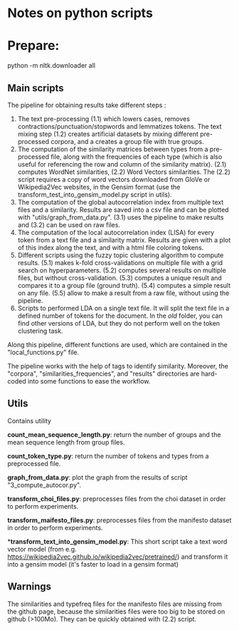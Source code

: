 # Notes on python scripts

# Prepare:

python -m nltk.downloader all

## Main scripts

The pipeline for obtaining results take different steps :

1. The text pre-processing (1.1) which lowers cases, removes contractions/punctuation/stopwords and lemmatizes tokens. 
   The text mixing step (1.2) creates artificial datasets by mixing different pre-processed corpora, and a creates a 
   group file with true groups.
2. The computation of the similarity matrices between types from a pre-processed file, 
   along with the frequencies of each type (which is also useful for referencing the row and column of the 
   similarity matrix). (2.1) computes WordNet similarities, (2.2) Word Vectors similarities. The (2.2) script requires a copy of word vectors downloaded from GloVe or Wikipedia2Vec websites, in the Gensim format (use the transform_test_into_gensim_model.py script in utils).
3. The computation of the global autocorrelation index from multiple text files and a similarity. Results are saved
   into a csv file and can be plotted with "utils/graph_from_data.py". (3.1) uses the pipeline to make results and (3.2)
   can be used on raw files.
4. The computation of the local autocorrelation index (LISA) for every token from a text file and 
   a similarity matrix. Results are given with a plot of this index along the text, and with a html file coloring 
   tokens.
5. Different scripts using the fuzzy topic clustering algorithm to compute results. (5.1) makes k-fold 
   cross-validations on multiple file with a grid search on hyperparameters. (5.2) computes several results on 
   multiple files, but without cross-validation. (5.3) computes a unique result and compares
   it to a group file (ground truth). (5.4) computes a simple result on any file. (5.5) allow to make a result from a raw
   file, without using the pipeline.
6. Scripts to performed LDA on a single text file. It will split the text file in a defined number of tokens for the document.
   In the *old* folder, you can find other versions of LDA, but they do not perform well on the token clustering task.

Along this pipeline, different functions are used, which are contained in the "local_functions.py" file.

The pipeline works with the help of tags to identify similarity. Moreover, the "corpora", "similarities_frequencies",
and "results" directories are hard-coded into some functions to ease the workflow.

## Utils

Contains utility 

**count_mean_sequence_length.py**: return the number of groups and the mean sequence length from group files.

**count_token_type.py**: return the number of tokens and types from a preprocessed file.

**graph_from_data.py**: plot the graph from the results of script "3_compute_autocor.py".

**transform_choi_files.py**: preprocesses files from the choi dataset in order to perform experiments.

**transform_maifesto_files.py**: preprocesses files from the manifesto dataset in order to perform experiments.

***transform_text_into_gensim_model.py**: This short script take a text word vector model
(from e.g. https://wikipedia2vec.github.io/wikipedia2vec/pretrained/) and transform it into a gensim model
(it's faster to load in a gensim format)

## Warnings

The similarities and typefreq files for the manifesto files are missing from the github page, because 
the similarities files were too big to be stored on github (>100Mo). They can be quickly obtained with (2.2) script.
